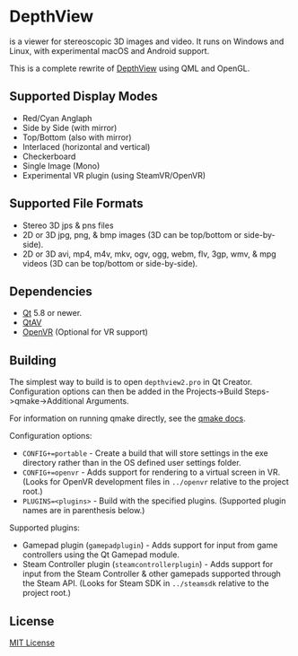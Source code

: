 DepthView
=========
is a viewer for stereoscopic 3D images and video. It runs on Windows and Linux, with experimental macOS and Android support.

This is a complete rewrite of [DepthView] using QML and OpenGL.

Supported Display Modes
-----------------------
* Red/Cyan Anglaph
* Side by Side (with mirror)
* Top/Bottom (also with mirror)
* Interlaced (horizontal and vertical)
* Checkerboard
* Single Image (Mono)
* Experimental VR plugin (using SteamVR/OpenVR)

Supported File Formats
----------------------
* Stereo 3D jps & pns files
* 2D or 3D jpg, png, & bmp images (3D can be top/bottom or side-by-side).
* 2D or 3D avi, mp4, m4v, mkv, ogv, ogg, webm, flv, 3gp, wmv, & mpg videos (3D can be top/bottom or side-by-side).

Dependencies
------------
* [Qt] 5.8 or newer.
* [QtAV]
* [OpenVR] \(Optional for VR support\)

Building
--------
The simplest way to build is to open `depthview2.pro` in Qt Creator. Configuration options can then be added in the Projects->Build Steps->qmake->Additional Arguments.

For information on running qmake directly, see the [qmake docs].

Configuration options:
* `CONFIG+=portable` - Create a build that will store settings in the exe directory rather than in the OS defined user settings folder.
* `CONFIG+=openvr` - Adds support for rendering to a virtual screen in VR. (Looks for OpenVR development files in `../openvr` relative to the project root.)
* `PLUGINS=<plugins>` - Build with the specified plugins. (Supported plugin names are in parenthesis below.)

Supported plugins:
* Gamepad plugin (`gamepadplugin`) - Adds support for input from game controllers using the Qt Gamepad module.
* Steam Controller plugin (`steamcontrollerplugin`) - Adds support for input from the Steam Controller & other gamepads supported through the Steam API. (Looks for Steam SDK in `../steamsdk` relative to the project root.)

License
-------
[MIT License]

[DepthView]:https://github.com/chipgw/depthview
[Qt]:http://www.qt.io
[QtAV]:http://www.qtav.org/
[OpenVR]:https://github.com/ValveSoftware/openvr
[qmake docs]:http://doc.qt.io/qt-5/qmake-running.html
[MIT License]:LICENSE
